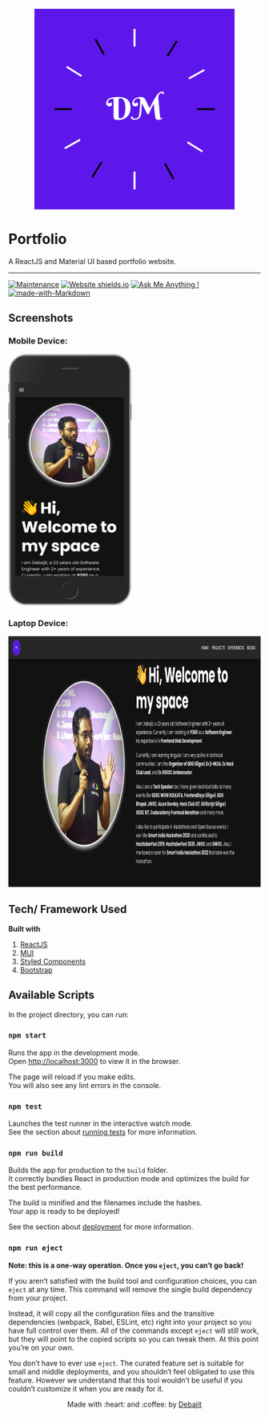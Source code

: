 <p align="center">
  <img style="border-width: 0" width="400" height="400" src="./src/assets/images/logo.png" alt="App logo">
</p>

# Portfolio

A ReactJS and Material UI based portfolio website.

---

[![Maintenance](https://img.shields.io/badge/Maintained%3F-yes-green.svg)](https://github.com/debajit13/portfolio/graphs/commit-activity) [![Website shields.io](https://img.shields.io/website-up-down-green-red/http/shields.io.svg)](https://debajitmallick.com/) [![Ask Me Anything !](https://img.shields.io/badge/Ask%20me-anything-1abc9c.svg)](https://github.com/debajit13/portfolio/discussions/14) [![made-with-Markdown](https://img.shields.io/badge/Made%20with-Markdown-1f425f.svg)](http://commonmark.org)

## Screenshots

### Mobile Device:

<img height='500px' src="./src/assets/screenshots/screenshot_mobile.png">

### Laptop Device:

<img  height='500px' src="./src/assets/screenshots/screenshot_laptop.png">

## Tech/ Framework Used

**Built with**

1. [ReactJS](https://reactjs.org/)
1. [MUI](https://mui.com/)
1. [Styled Components](https://styled-components.com/)
1. [Bootstrap](https://getbootstrap.com/)

## Available Scripts

In the project directory, you can run:

### `npm start`

Runs the app in the development mode.\
Open [http://localhost:3000](http://localhost:3000) to view it in the browser.

The page will reload if you make edits.\
You will also see any lint errors in the console.

### `npm test`

Launches the test runner in the interactive watch mode.\
See the section about [running tests](https://facebook.github.io/create-react-app/docs/running-tests) for more information.

### `npm run build`

Builds the app for production to the `build` folder.\
It correctly bundles React in production mode and optimizes the build for the best performance.

The build is minified and the filenames include the hashes.\
Your app is ready to be deployed!

See the section about [deployment](https://facebook.github.io/create-react-app/docs/deployment) for more information.

### `npm run eject`

**Note: this is a one-way operation. Once you `eject`, you can’t go back!**

If you aren’t satisfied with the build tool and configuration choices, you can `eject` at any time. This command will remove the single build dependency from your project.

Instead, it will copy all the configuration files and the transitive dependencies (webpack, Babel, ESLint, etc) right into your project so you have full control over them. All of the commands except `eject` will still work, but they will point to the copied scripts so you can tweak them. At this point you’re on your own.

You don’t have to ever use `eject`. The curated feature set is suitable for small and middle deployments, and you shouldn’t feel obligated to use this feature. However we understand that this tool wouldn’t be useful if you couldn’t customize it when you are ready for it.

<p align="center">Made with :heart: and :coffee: by <a href="https://www.linkedin.com/in/debajit-mallick/">Debajit</a></p>
